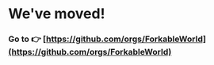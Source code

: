 # We've moved!  

### Go to 👉 [https://github.com/orgs/ForkableWorld](https://github.com/orgs/ForkableWorld)
